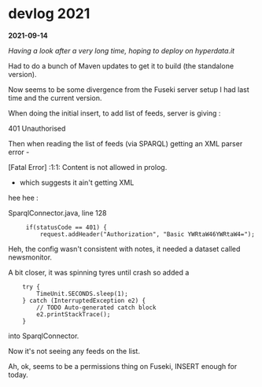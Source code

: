 # devlog 2021

**2021-09-14**

_Having a look after a very long time, hoping to deploy on hyperdata.it_

Had to do a bunch of Maven updates to get it to build (the standalone version).

Now seems to be some divergence from the Fuseki server setup I had last time and the current version.

When doing the initial insert, to add list of feeds, server is giving :

401 Unauthorised

Then when reading the list of feeds (via SPARQL) getting an XML parser error -

[Fatal Error] :1:1: Content is not allowed in prolog.

- which suggests it ain't getting XML

hee hee :

SparqlConnector.java, line 128

    	 if(statusCode == 401) {
    		 request.addHeader("Authorization", "Basic YWRtaW46YWRtaW4=");

Heh, the config wasn't consistent with notes, it needed a dataset called newsmonitor.

A bit closer, it was spinning tyres until crash so added a

    	try {
    		TimeUnit.SECONDS.sleep(1);
    	} catch (InterruptedException e2) {
    		// TODO Auto-generated catch block
    		e2.printStackTrace();
    	}

into SparqlConnector.

Now it's not seeing any feeds on the list.

Ah, ok, seems to be a permissions thing on Fuseki, INSERT
enough for today.
